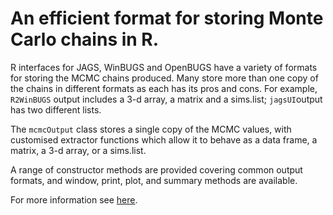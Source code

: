 # An efficient format for storing Monte Carlo chains in R.

R interfaces for JAGS, WinBUGS and OpenBUGS have a variety of formats for storing the MCMC chains produced. Many store more than one copy of the chains in different formats as each has its pros and cons. For example, `R2WinBUGS` output includes a 3-d array, a matrix and a sims.list; `jagsUI`output has two different lists.

The `mcmcOutput` class stores a single copy of the MCMC values, with customised extractor functions which allow it to behave as a data frame, a matrix, a 3-d array, or a sims.list.

A range of constructor methods are provided covering common output formats, and window, print, plot, and summary methods are available.

For more information see [here](https://mmeredith.net/blog/2020/storing_MCMC.htm).

